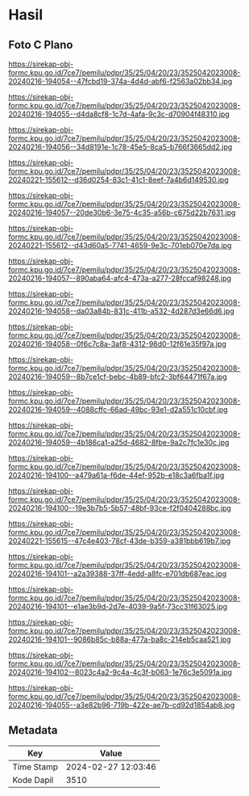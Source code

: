 # Hasil

## Foto C Plano

https://sirekap-obj-formc.kpu.go.id/7ce7/pemilu/pdpr/35/25/04/20/23/3525042023008-20240216-194054--47fcbd19-374a-4d4d-abf6-f2563a02bb34.jpg

https://sirekap-obj-formc.kpu.go.id/7ce7/pemilu/pdpr/35/25/04/20/23/3525042023008-20240216-194055--d4da8cf8-1c7d-4afa-9c3c-d70904f48310.jpg

https://sirekap-obj-formc.kpu.go.id/7ce7/pemilu/pdpr/35/25/04/20/23/3525042023008-20240216-194056--34d8191e-1c78-45e5-8ca5-b766f3665dd2.jpg

https://sirekap-obj-formc.kpu.go.id/7ce7/pemilu/pdpr/35/25/04/20/23/3525042023008-20240221-155612--d36d0254-83c1-41c1-8eef-7a4b6d149530.jpg

https://sirekap-obj-formc.kpu.go.id/7ce7/pemilu/pdpr/35/25/04/20/23/3525042023008-20240216-194057--20de30b6-3e75-4c35-a56b-c675d22b7631.jpg

https://sirekap-obj-formc.kpu.go.id/7ce7/pemilu/pdpr/35/25/04/20/23/3525042023008-20240221-155612--d43d60a5-7741-4659-9e3c-701eb070e7da.jpg

https://sirekap-obj-formc.kpu.go.id/7ce7/pemilu/pdpr/35/25/04/20/23/3525042023008-20240216-194057--890aba64-afc4-473a-a277-28fccaf98248.jpg

https://sirekap-obj-formc.kpu.go.id/7ce7/pemilu/pdpr/35/25/04/20/23/3525042023008-20240216-194058--da03a84b-831c-411b-a532-4d287d3e66d6.jpg

https://sirekap-obj-formc.kpu.go.id/7ce7/pemilu/pdpr/35/25/04/20/23/3525042023008-20240216-194058--0f6c7c8a-3af8-4312-98d0-12f61e35f97a.jpg

https://sirekap-obj-formc.kpu.go.id/7ce7/pemilu/pdpr/35/25/04/20/23/3525042023008-20240216-194059--8b7ce1cf-bebc-4b89-bfc2-3bf64471f67a.jpg

https://sirekap-obj-formc.kpu.go.id/7ce7/pemilu/pdpr/35/25/04/20/23/3525042023008-20240216-194059--4088cffc-66ad-49bc-93e1-d2a551c10cbf.jpg

https://sirekap-obj-formc.kpu.go.id/7ce7/pemilu/pdpr/35/25/04/20/23/3525042023008-20240216-194059--4b186ca1-a25d-4682-8fbe-9a2c7fc1e30c.jpg

https://sirekap-obj-formc.kpu.go.id/7ce7/pemilu/pdpr/35/25/04/20/23/3525042023008-20240216-194100--a479a61a-f6de-44ef-952b-e18c3a6fba1f.jpg

https://sirekap-obj-formc.kpu.go.id/7ce7/pemilu/pdpr/35/25/04/20/23/3525042023008-20240216-194100--19e3b7b5-5b57-48bf-93ce-f2f0404288bc.jpg

https://sirekap-obj-formc.kpu.go.id/7ce7/pemilu/pdpr/35/25/04/20/23/3525042023008-20240221-155615--47c4e403-78cf-43de-b359-a381bbb619b7.jpg

https://sirekap-obj-formc.kpu.go.id/7ce7/pemilu/pdpr/35/25/04/20/23/3525042023008-20240216-194101--a2a39388-37ff-4edd-a8fc-e701db687eac.jpg

https://sirekap-obj-formc.kpu.go.id/7ce7/pemilu/pdpr/35/25/04/20/23/3525042023008-20240216-194101--e1ae3b9d-2d7e-4039-9a5f-73cc31f63025.jpg

https://sirekap-obj-formc.kpu.go.id/7ce7/pemilu/pdpr/35/25/04/20/23/3525042023008-20240216-194101--9086b85c-b88a-477a-ba8c-214eb5caa521.jpg

https://sirekap-obj-formc.kpu.go.id/7ce7/pemilu/pdpr/35/25/04/20/23/3525042023008-20240216-194102--8023c4a2-9c4a-4c3f-b063-1e76c3e5091a.jpg

https://sirekap-obj-formc.kpu.go.id/7ce7/pemilu/pdpr/35/25/04/20/23/3525042023008-20240216-194055--a3e82b96-719b-422e-ae7b-cd92d1854ab8.jpg


## Metadata

| Key        | Value               |
| ---------- | ------------------- |
| Time Stamp | 2024-02-27 12:03:46 |
| Kode Dapil | 3510                |



